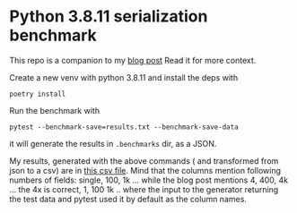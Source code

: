 # Python 3.8.11 serialization benchmark
This repo is a companion to my [blog post](https://piotrzakrzewski.medium.com/)
Read it for more context.

Create a new venv with python 3.8.11 and install the deps with 
```shell
poetry install
```

Run the benchmark with
```shell
pytest --benchmark-save=results.txt --benchmark-save-data
``` 
it will generate the results in `.benchmarks` dir, as a JSON.

My results, generated with the above commands ( and transformed from json to a csv)
 are in [this csv file](results.txt). Mind that the columns mention 
following numbers of fields: single, 100, 1k ...
while the blog post mentions 4, 400, 4k ... the 4x is correct, 1, 100 1k .. where the
input to the generator returning the test data and pytest used it by default as the column names.
